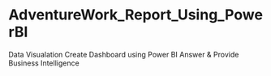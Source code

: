 # AdventureWork_Report_Using_PowerBI

Data Visualation
Create Dashboard using Power BI
Answer & Provide Business Intelligence
